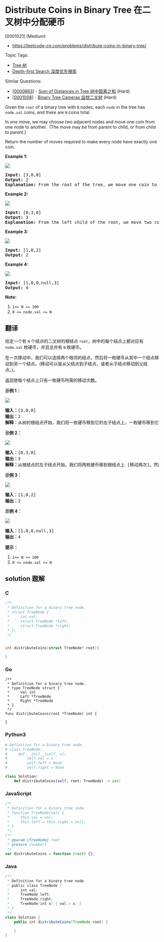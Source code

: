 # Distribute Coins in Binary Tree 在二叉树中分配硬币

[0001021] (Medium)

- https://leetcode-cn.com/problems/distribute-coins-in-binary-tree/

Topic Tags:

- [Tree 树](https://leetcode-cn.com/tag/tree/)
- [Depth-first Search 深度优先搜索](https://leetcode-cn.com/tag/depth-first-search/)

Similar Questions:

- [[0000863](https://leetcode-cn.com/problems/sum-of-distances-in-tree/)] - [Sum of Distances in Tree 树中距离之和](./0000863.sum-of-distances-in-tree.md) (Hard)
- [[0001008](https://leetcode-cn.com/problems/binary-tree-cameras/)] - [Binary Tree Cameras 监控二叉树](./0001008.binary-tree-cameras.md) (Hard)

Given the `root` of a binary tree with `N` nodes, each `node` in the tree has `node.val` coins, and there are `N` coins total.

In one move, we may choose two adjacent nodes and move one coin from one node to another.  (The move may be from parent to child, or from child to parent.)

Return the number of moves required to make every node have exactly one coin.

**Example 1:**

**![](https://assets.leetcode.com/uploads/2019/01/18/tree1.png)**

<pre><strong>Input: </strong><span id="example-input-1-1">[3,0,0]</span>
<strong>Output: </strong><span id="example-output-1">2</span>
<strong>Explanation: </strong>From the root of the tree, we move one coin to its left child, and one coin to its right child.
</pre>

**Example 2:**

**![](https://assets.leetcode.com/uploads/2019/01/18/tree2.png)**

<pre><strong>Input: </strong><span id="example-input-2-1">[0,3,0]</span>
<strong>Output: </strong><span id="example-output-2">3</span>
<strong>Explanation: </strong>From the left child of the root, we move two coins to the root [taking two moves].  Then, we move one coin from the root of the tree to the right child.
</pre>

**Example 3:**

**![](https://assets.leetcode.com/uploads/2019/01/18/tree3.png)**

<pre><strong>Input: </strong><span id="example-input-3-1">[1,0,2]</span>
<strong>Output: </strong><span id="example-output-3">2</span>
</pre>

**Example 4:**

**![](https://assets.leetcode.com/uploads/2019/01/18/tree4.png)**

<pre><strong>Input: </strong><span id="example-input-4-1">[1,0,0,null,3]</span>
<strong>Output: </strong><span id="example-output-4">4</span>
</pre>

**Note:**

1.  `1<= N <= 100`
2.  `0 <= node.val <= N`

## 翻译

给定一个有 `N` 个结点的二叉树的根结点 `root`，树中的每个结点上都对应有 `node.val` 枚硬币，并且总共有 `N` 枚硬币。

在一次移动中，我们可以选择两个相邻的结点，然后将一枚硬币从其中一个结点移动到另一个结点。(移动可以是从父结点到子结点，或者从子结点移动到父结点。)。

返回使每个结点上只有一枚硬币所需的移动次数。

**示例 1：**

**![](https://assets.leetcode-cn.com/aliyun-lc-upload/uploads/2019/01/19/tree1.png)**

<pre><strong>输入：</strong>[3,0,0]
<strong>输出：</strong>2
<strong>解释：</strong>从树的根结点开始，我们将一枚硬币移到它的左子结点上，一枚硬币移到它的右子结点上。
</pre>

**示例 2：**

**![](https://assets.leetcode-cn.com/aliyun-lc-upload/uploads/2019/01/19/tree2.png)**

<pre><strong>输入：</strong>[0,3,0]
<strong>输出：</strong>3
<strong>解释：</strong>从根结点的左子结点开始，我们将两枚硬币移到根结点上 [移动两次]。然后，我们把一枚硬币从根结点移到右子结点上。
</pre>

**示例 3：**

**![](https://assets.leetcode-cn.com/aliyun-lc-upload/uploads/2019/01/19/tree3.png)**

<pre><strong>输入：</strong>[1,0,2]
<strong>输出：</strong>2
</pre>

**示例 4：**

**![](https://assets.leetcode-cn.com/aliyun-lc-upload/uploads/2019/01/19/tree4.png)**

<pre><strong>输入：</strong>[1,0,0,null,3]
<strong>输出：</strong>4
</pre>

**提示：**

1.  `1<= N <= 100`
2.  `0 <= node.val <= N`

## solution 题解

### C

```c
/**
 * Definition for a binary tree node.
 * struct TreeNode {
 *     int val;
 *     struct TreeNode *left;
 *     struct TreeNode *right;
 * };
 */


int distributeCoins(struct TreeNode* root){

}


```

### Go

```golang
/**
 * Definition for a binary tree node.
 * type TreeNode struct {
 *     Val int
 *     Left *TreeNode
 *     Right *TreeNode
 * }
 */
func distributeCoins(root *TreeNode) int {

}
```

### Python3

```python
# Definition for a binary tree node.
# class TreeNode:
#     def __init__(self, x):
#         self.val = x
#         self.left = None
#         self.right = None

class Solution:
    def distributeCoins(self, root: TreeNode) -> int:

```

### JavaScript

```javascript
/**
 * Definition for a binary tree node.
 * function TreeNode(val) {
 *     this.val = val;
 *     this.left = this.right = null;
 * }
 */
/**
 * @param {TreeNode} root
 * @return {number}
 */
var distributeCoins = function (root) {};
```

### Java

```java
/**
 * Definition for a binary tree node.
 * public class TreeNode {
 *     int val;
 *     TreeNode left;
 *     TreeNode right;
 *     TreeNode(int x) { val = x; }
 * }
 */
class Solution {
    public int distributeCoins(TreeNode root) {

    }
}
```

